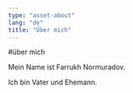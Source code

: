 ```yaml
---
type: "asset-about"
lang: "de"
title: "Über mich"
---
```


#über mich


Mein Name ist Farrukh Normuradov.

Ich bin Vater und Ehemann.